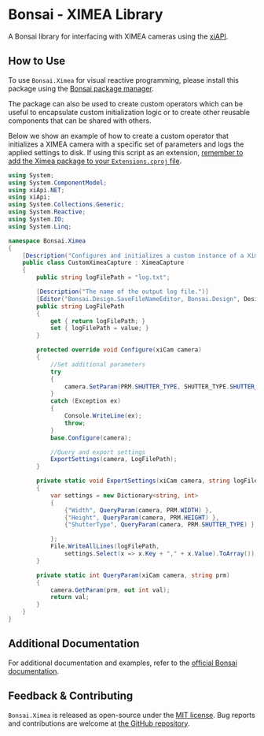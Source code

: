# Bonsai - XIMEA Library

A Bonsai library for interfacing with XIMEA cameras using the [xiAPI](https://www.ximea.com/support/wiki/apis/xiAPI).

## How to Use

To use `Bonsai.Ximea` for visual reactive programming, please install this package using the [Bonsai package manager](https://bonsai-rx.org/docs/articles/packages.html).

The package can also be used to create custom operators which can be useful to encapsulate custom initialization logic or to create other reusable components that can be shared with others.

Below we show an example of how to create a custom operator that initializes a XIMEA camera with a specific set of parameters and logs the applied settings to disk. If using this script as an extension, [remember to add the Ximea package to your `Extensions.cproj` file](https://bonsai-rx.org/docs/articles/scripting-extensions.html).

```csharp
using System;
using System.ComponentModel;
using xiApi.NET;
using xiApi;
using System.Collections.Generic;
using System.Reactive;
using System.IO;
using System.Linq;

namespace Bonsai.Ximea
{
    [Description("Configures and initializes a custom instance of a XimeaCapture operator with specific parameters and exports applied settings to a log file.")]
    public class CustomXimeaCapture : XimeaCapture
    {
        public string logFilePath = "log.txt";

        [Description("The name of the output log file.")]
        [Editor("Bonsai.Design.SaveFileNameEditor, Bonsai.Design", DesignTypes.UITypeEditor)]
        public string LogFilePath
        {
            get { return logFilePath; }
            set { logFilePath = value; }
        }

        protected override void Configure(xiCam camera)
        {
            //Set additional parameters
            try
            {
                camera.SetParam(PRM.SHUTTER_TYPE, SHUTTER_TYPE.SHUTTER_GLOBAL);
            }
            catch (Exception ex)
            {
                Console.WriteLine(ex);
                throw;
            }
            base.Configure(camera);

            //Query and export settings
            ExportSettings(camera, LogFilePath);
        }

        private static void ExportSettings(xiCam camera, string logFilePath)
        {
            var settings = new Dictionary<string, int>
            {
                {"Width", QueryParam(camera, PRM.WIDTH) },
                {"Height", QueryParam(camera, PRM.HEIGHT) },
                {"ShutterType", QueryParam(camera, PRM.SHUTTER_TYPE) },

            };
            File.WriteAllLines(logFilePath,
                settings.Select(x => x.Key + "," + x.Value).ToArray());
        }

        private static int QueryParam(xiCam camera, string prm)
        {
            camera.GetParam(prm, out int val);
            return val;
        }
    }
}
```

## Additional Documentation

For additional documentation and examples, refer to the [official Bonsai documentation](https://bonsai-rx.org/ximea).

## Feedback & Contributing

`Bonsai.Ximea` is released as open-source under the [MIT license](https://licenses.nuget.org/MIT). Bug reports and contributions are welcome at [the GitHub repository](https://github.com/bonsai-rx/ximea).